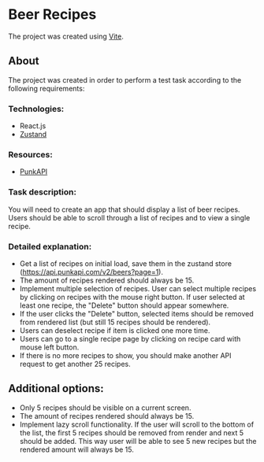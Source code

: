 # Beer Recipes

The project was created using [Vite](https://vitejs.dev/).

## About

The project was created in order to perform a test task according to the following requirements:

### Technologies:

- React.js
- [Zustand](https://github.com/pmndrs/zustand)

### Resources:

- [PunkAPI](https://api.punkapi.com/v2/beers?page=n)

### Task description:

You will need to create an app that should display a list of beer recipes. Users should be able to
scroll through a list of recipes and to view a single recipe.

### Detailed explanation:

- Get a list of recipes on initial load, save them in the zustand store
  (https://api.punkapi.com/v2/beers?page=1).
- The amount of recipes rendered should always be 15.
- Implement multiple selection of recipes. User can select multiple recipes by clicking on
  recipes with the mouse right button. If user selected at least one recipe, the "Delete"
  button should appear somewhere.
- If the user clicks the "Delete" button, selected items should be removed from rendered
  list (but still 15 recipes should be rendered).
- Users can deselect recipe if item is clicked one more time.
- Users can go to a single recipe page by clicking on recipe card with mouse left button.
- If there is no more recipes to show, you should make another API request to get another
  25 recipes.

## Additional options:

- Only 5 recipes should be visible on a current screen.
- The amount of recipes rendered should always be 15.
- Implement lazy scroll functionality. If the user will scroll to the bottom of the list, the first 5
  recipes should be removed from render and next 5 should be added. This way user will
  be able to see 5 new recipes but the rendered amount will always be 15.
